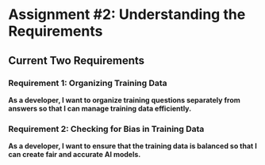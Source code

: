 # **Assignment #2: Understanding the Requirements**

## **Current Two Requirements**

### **Requirement 1: Organizing Training Data**
**As a developer, I want to organize training questions separately from answers so that I can manage training data efficiently.**


### **Requirement 2: Checking for Bias in Training Data**
**As a developer, I want to ensure that the training data is balanced so that I can create fair and accurate AI models.**
